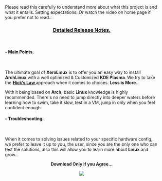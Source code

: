 Please read this carefully to understand more about what this project is and what it entails. Setting expectations. Or watch the video on home page if you prefer not to read...

### <center><a href="https://forum.xerolinux.xyz/thread-4.html" target="_blank">Detailed Release Notes.</a></center>
<br />

#### - Main Points.

<br />

The ultimate goal of **XeroLinux** is to offer you an easy way to install **ArchLinux** with a well optimized & Customized **KDE Plasma**. We try to take the **<a href="https://www.interaction-design.org/literature/article/hick-s-law-making-the-choice-easier-for-users" target="_blank" rel="noreferrer"> Hick’s Law </a>** approach when it comes to choices. **Less is More**...
<br />

With it being based on **Arch**, basic **Linux** knowledge is highly recommended. There's no need to jump directly into deeper waters before learning how to swim, take it slow, test in a VM, jump in only when you feel confident enough.
<br />

#### - Troubleshooting.

<br />

When it comes to solving issues related to your specific hardware config, we prefer to leave it up to you, the user, since you are the only one who can test the solutions, also this will allow you to learn more about **Linux** and grow...

**<center>Download Only if you Agree...</center>**
<center> <img src="https://img.shields.io/sourceforge/dw/xerolinux.svg?style=for-the-badge&color=FD729A&labelColor=3A4986"> </center>
